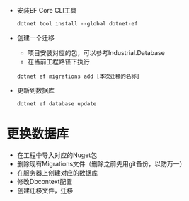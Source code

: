 - 安装EF Core CLI工具

  ```shell
  dotnet tool install --global dotnet-ef
  ```
  
- 创建一个迁移

  - 项目安装对应的包，可以参考Industrial.Database
  - 在当前工程路径下执行

  ```shell
  dotnet ef migrations add [本次迁移的名称]
  ```

- 更新到数据库

  ```shel
  dotnet ef database update
  ```

# 更换数据库

- 在工程中导入对应的Nuget包
- 删除现有Migrations文件（删除之前先用git备份，以防万一）
- 在服务器上创建对应的数据库
- 修改Dbcontext配置
- 创建迁移文件，迁移
